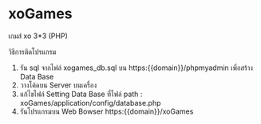 # xoGames
เกมส์ xo 3*3 (PHP)

วิธีการติดโปรแกรม
1. รัน sql จากไฟล์ xogames_db.sql บน https:{{domain}}/phpmyadmin เพิ่อสร้าง Data Base
2. วางโค้ดบน Server บนเครื่อง
3. แก้ไขไฟล์ Setting Data Base ที่ไฟล์ path : xoGames/application/config/database.php
4. รันโปรแกรมบน Web Bowser https:{{domain}}/xoGames

